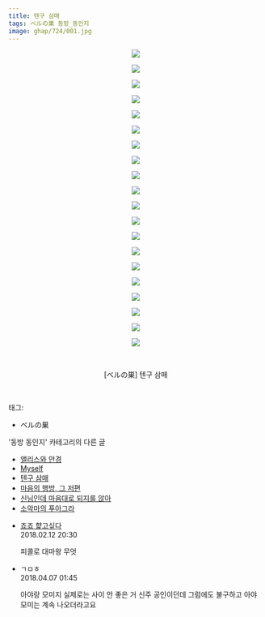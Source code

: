 ```yaml
---
title: 텐구 삼매
tags: ベルの巣 동방_동인지
image: ghap/724/001.jpg
---
```

<div class="article">
<p style="text-align: center; clear: none; float: none;"><img src="{{ site.nasurl }}/ghap/724/001.jpg"/></p>
<p style="text-align: center; clear: none; float: none;"><img src="{{ site.nasurl }}/ghap/724/002.jpg"/></p>
<p style="text-align: center; clear: none; float: none;"><img src="{{ site.nasurl }}/ghap/724/003.jpg"/></p>
<p style="text-align: center; clear: none; float: none;"><img src="{{ site.nasurl }}/ghap/724/004.jpg"/></p>
<p style="text-align: center; clear: none; float: none;"><img src="{{ site.nasurl }}/ghap/724/005.jpg"/></p>
<p style="text-align: center; clear: none; float: none;"><img src="{{ site.nasurl }}/ghap/724/006.jpg"/></p>
<p style="text-align: center; clear: none; float: none;"><img src="{{ site.nasurl }}/ghap/724/007.jpg"/></p>
<p style="text-align: center; clear: none; float: none;"><img src="{{ site.nasurl }}/ghap/724/008.jpg"/></p>
<p style="text-align: center; clear: none; float: none;"><img src="{{ site.nasurl }}/ghap/724/009.jpg"/></p>
<p style="text-align: center; clear: none; float: none;"><img src="{{ site.nasurl }}/ghap/724/010.jpg"/></p>
<p style="text-align: center; clear: none; float: none;"><img src="{{ site.nasurl }}/ghap/724/011.jpg"/></p>
<p style="text-align: center; clear: none; float: none;"><img src="{{ site.nasurl }}/ghap/724/012.jpg"/></p>
<p style="text-align: center; clear: none; float: none;"><img src="{{ site.nasurl }}/ghap/724/013.jpg"/></p>
<p style="text-align: center; clear: none; float: none;"><img src="{{ site.nasurl }}/ghap/724/014.jpg"/></p>
<p style="text-align: center; clear: none; float: none;"><img src="{{ site.nasurl }}/ghap/724/015.jpg"/></p>
<p style="text-align: center; clear: none; float: none;"><img src="{{ site.nasurl }}/ghap/724/016.jpg"/></p>
<p style="text-align: center; clear: none; float: none;"><img src="{{ site.nasurl }}/ghap/724/017.jpg"/></p>
<p style="text-align: center; clear: none; float: none;"><img src="{{ site.nasurl }}/ghap/724/018.jpg"/></p>
<p style="text-align: center; clear: none; float: none;"><img src="{{ site.nasurl }}/ghap/724/019.jpg"/></p>
<p style="text-align: center; clear: none; float: none;"><img src="{{ site.nasurl }}/ghap/724/020.jpg"/></p>
<p style="text-align: center; clear: none; float: none;"><br/></p>
<p style="text-align: center; clear: none; float: none;">[ベルの巣] 텐구 삼매</p>
<p><br/></p>
</div><div class="tagTrail">
<p>태그: </p>
<ul>
<li>ベルの巣</li>
</ul>
</div><div class="another">
<p>'동방 동인지' 카테고리의 다른 글</p>
<ul>
<li><a href="/2016-07-07-ghap_726">앨리스와 안경</a></li>
<li><a href="/2016-07-07-ghap_725">Myself</a></li>
<li><a href="/2016-07-07-ghap_724">텐구 삼매</a></li>
<li><a href="/2016-07-07-ghap_723">마음의 행방, 그 저편</a></li>
<li><a href="/2016-07-07-ghap_722">신님인데 마음대로 되지를 않아</a></li>
<li><a href="/2016-07-07-ghap_721">소악마의 푸아그라</a></li>
</ul>
</div><div class="cb_module cb_fluid">
<div class="cb_wrt cb_profile">
<div class="comment">
<ul>
<li class="cb_thumb_off" id="comment15198255">
<div class="cb_comment_area">
<div class="cb_info_area">
<div class="cb_section">
<span class="cb_nick_name"> <a href="http://aaa" onclick="return openLinkInNewWindow(this)">죠죠 햝고싶다</a></span>
</div>
<div class="cb_section">
<span class="cb_date">2018.02.12 20:30 </span>
</div>
</div>
<div class="cb_dsc_comment">
<p class="cb_dsc">
											피콜로 대마왕 무엇
										</p>
</div>
</div></li>
<li class="cb_thumb_off" id="comment15234715">
<div class="cb_comment_area">
<div class="cb_info_area">
<div class="cb_section">
<span class="cb_nick_name">ㄱㅁㅎ</span>
</div>
<div class="cb_section">
<span class="cb_date">2018.04.07 01:45 </span>
</div>
</div>
<div class="cb_dsc_comment">
<p class="cb_dsc">
											아야랑 모미지 실제로는 사이 안 좋은 거 신주 공인이던데 그럼에도 불구하고 아야모미는 계속 나오더라고요
										</p>
</div>
</div></li>
</ul>
</div>
</div><!-- commentList close -->
</div>